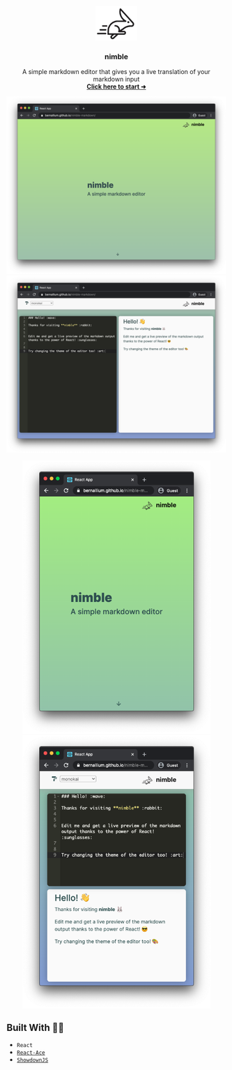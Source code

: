 <br />
<p align="center">
  <a href="https://https://github.com/bernallium/nimble-markdown/">
    <img src="src/nimble-logo.png" height="80">
  </a>

  <h3 align="center">nimble</h3>

  <p align="center">
    A simple markdown editor that gives you a live translation of your markdown input
    <br />
    <a href="https://bernallium.github.io/nimble-markdown/"><strong>Click here to start ➜</strong></a>
  </p>
</p>

<p align="center">
  <img src="public/screenshots/hero.png"/>
  <img src="public/screenshots/editor-and-view-panel.png"/>
</p>

<p float="left" align="center">
  <img src="public/screenshots/responsive-1.png" width="433"/>
  <img src="public/screenshots/responsive-2.png"width="433"/>
</p>

## Built With 👨‍💻

* `React`
* [`React-Ace`](https://github.com/securingsincity/react-ace)
* [`ShowdownJS`](https://github.com/showdownjs/showdown)
